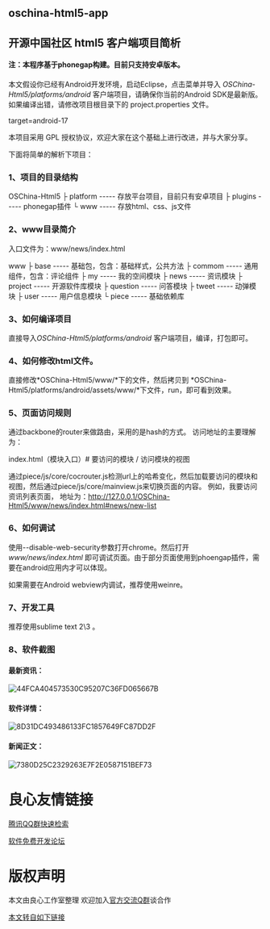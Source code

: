 ## oschina-html5-app
## 开源中国社区 html5 客户端项目简析

#### 注：本程序基于phonegap构建。目前只支持安卓版本。

本文假设你已经有Android开发环境，启动Eclipse，点击菜单并导入 *OSChina-Html5/platforms/android* 客户端项目，请确保你当前的Android SDK是最新版。
如果编译出错，请修改项目根目录下的 project.properties 文件。

target=android-17

本项目采用 GPL 授权协议，欢迎大家在这个基础上进行改进，并与大家分享。

下面将简单的解析下项目：

### 1、项目的目录结构

OSChina-Html5 
├ platform ----- 存放平台项目，目前只有安卓项目 
├ plugins ----- phonegap插件 
└ www ----- 存放html、css、js文件


### 2、www目录简介

入口文件为：www/news/index.html

www 
├ base ----- 基础包，包含：基础样式，公共方法 
├ commom ----- 通用组件，包含：评论组件 
├ my ----- 我的空间模块 
├ news ----- 资讯模块 
├ project ----- 开源软件库模块 
├ question ----- 问答模块 
├ tweet ----- 动弹模块 
├ user ----- 用户信息模块 
└ piece ----- 基础依赖库

### 3、如何编译项目

直接导入*OSChina-Html5/platforms/android* 客户端项目，编译，打包即可。

### 4、如何修改html文件。

直接修改*OSChina-Html5/www/*下的文件，然后拷贝到 *OSChina-Html5/platforms/android/assets/www/*下文件，run，即可看到效果。

### 5、页面访问规则

通过backbone的router来做路由，采用的是hash的方式。
访问地址的主要理解为： 

index.html（模块入口）# 要访问的模块 / 访问模块的视图

通过piece/js/core/cocrouter.js检测url上的哈希变化，然后加载要访问的模块和视图，然后通过piece/js/core/mainview.js来切换页面的内容。
例如，我要访问资讯列表页面，
地址为：http://127.0.0.1/OSChina-Html5/www/news/index.html#news/new-list

### 6、如何调试

使用--disable-web-security参数打开chrome。然后打开 *www/news/index.html* 即可调试页面。由于部分页面使用到phoengap插件，需要在android应用内才可以体现。

如果需要在Android webview内调试，推荐使用weinre。

### 7、开发工具

推荐使用sublime text 2\3 。

### 8、软件截图

#### 最新资讯：

![44FCA404573530C95207C36FD065667B](http://git.oschina.net/uploads/images/2014/0121/174918_5fab240e_1151.jpeg)
  
#### 软件详情：

![8D31DC493486133FC1857649FC87DD2F](http://git.oschina.net/uploads/images/2014/0121/174917_051425ae_1151.jpeg)

#### 新闻正文：

![7380D25C2329263E7F2E0587151BEF73](http://git.oschina.net/uploads/images/2014/0121/174919_f8103ef9_1151.jpeg)




 # 良心友情链接

[腾讯QQ群快速检索](http://u.720life.cn/s/8cf73f7c)

[软件免费开发论坛](http://u.720life.cn/s/bbb01dc0)

# 版权声明 

本文由良心工作室整理 欢迎加入[官方交流Q群](https://u.720life.cn/s/f2316816)谈合作

[本文转自如下链接](http://u.720life.cn/g/2e71d0f0a5c601172267ba20d3a43c6e214e0e4a64bb4066c1975289408a3a8ee4361a7437c94c835cd85624f0f222c1eaf431101501ddbbebbd55661a1b04a6)